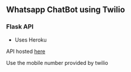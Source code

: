 ## Whatsapp ChatBot using Twilio

### Flask API

- Uses Heroku

API hosted [here](https://whatsapp-autoreply-sandbox.herokuapp.com)

Use the mobile number provided by twilio
